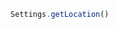 <!--TITLE:Settings.getLocation()-->
<!--ABOUT:Upspark's Settings API module.-->

```javascript
Settings.getLocation()
```